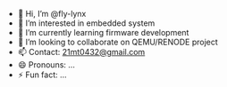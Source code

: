- 👋 Hi, I’m @fly-lynx
- 👀 I’m interested in embedded system
- 🌱 I’m currently learning firmware development
- 💞️ I’m looking to collaborate on QEMU/RENODE project
- 📫 Contact: 21mt0432@gmail.com
- 😄 Pronouns: ...
- ⚡ Fun fact: ...

<!---
fly-lynx/fly-lynx is a ✨ special ✨ repository because its `README.md` (this file) appears on your GitHub profile.
You can click the Preview link to take a look at your changes.
--->
